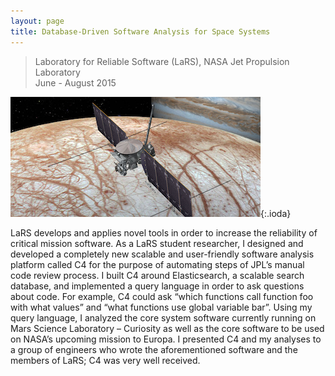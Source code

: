 ```yaml
---
layout: page
title: Database-Driven Software Analysis for Space Systems
---
```


> Laboratory for Reliable Software (LaRS), NASA Jet Propulsion Laboratory  
> June - August 2015

![theme logo](c4.png){:.ioda}

LaRS develops and applies novel tools in order to increase the reliability of critical mission software. As a LaRS student researcher, I designed and developed a completely new scalable and user-friendly software analysis platform called C4 for the purpose of automating steps of JPL’s manual code review process. I built C4 around Elasticsearch, a scalable search database, and implemented a query language in order to ask questions about code. For example, C4 could ask “which functions call function foo with what values” and “what functions use global variable bar”. Using my query language, I analyzed the core system software currently running on Mars Science Laboratory – Curiosity as well as the core software to be used on NASA’s upcoming mission to Europa. I presented C4 and my analyses to a group of engineers who wrote the aforementioned software and the members of LaRS; C4 was very well received.
